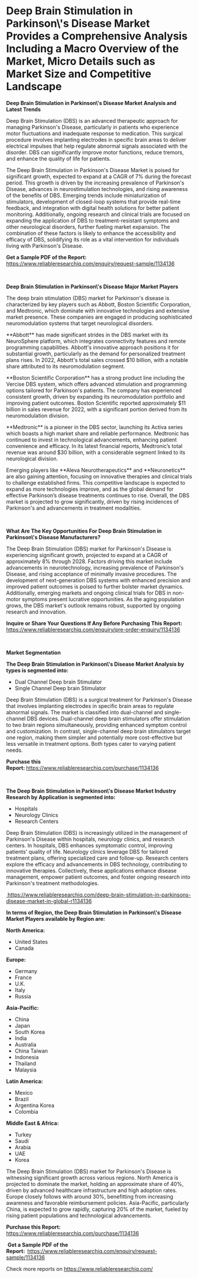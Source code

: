<p><h1>Deep Brain Stimulation in Parkinson\'s Disease Market Provides a Comprehensive Analysis Including a Macro Overview of the Market, Micro Details such as Market Size and Competitive Landscape</h1></p><p><strong>Deep Brain Stimulation in Parkinson\'s Disease Market Analysis and Latest Trends</strong></p>
<p><p>Deep Brain Stimulation (DBS) is an advanced therapeutic approach for managing Parkinson's Disease, particularly in patients who experience motor fluctuations and inadequate response to medication. This surgical procedure involves implanting electrodes in specific brain areas to deliver electrical impulses that help regulate abnormal signals associated with the disorder. DBS can significantly improve motor functions, reduce tremors, and enhance the quality of life for patients.</p><p>The Deep Brain Stimulation in Parkinson's Disease Market is poised for significant growth, expected to expand at a CAGR of 7% during the forecast period. This growth is driven by the increasing prevalence of Parkinson's Disease, advances in neurostimulation technologies, and rising awareness of the benefits of DBS. Emerging trends include miniaturization of stimulators, development of closed-loop systems that provide real-time feedback, and integration with digital health solutions for better patient monitoring. Additionally, ongoing research and clinical trials are focused on expanding the application of DBS to treatment-resistant symptoms and other neurological disorders, further fueling market expansion. The combination of these factors is likely to enhance the accessibility and efficacy of DBS, solidifying its role as a vital intervention for individuals living with Parkinson's Disease.</p></p>
<p><strong>Get a Sample PDF of the Report:&nbsp;</strong> <a href="https://www.reliableresearchiq.com/enquiry/request-sample/1134136?utm_campaign=2301&utm_medium=2&utm_source=Github&utm_content=ia&utm_term=25032025&utm_id=deep-brain-stimulation-in-parkinsons-disease">https://www.reliableresearchiq.com/enquiry/request-sample/1134136</a></p>
<p>&nbsp;</p>
<p><strong>Deep Brain Stimulation in Parkinson\'s Disease Major Market Players</strong></p>
<p><p>The deep brain stimulation (DBS) market for Parkinson's disease is characterized by key players such as Abbott, Boston Scientific Corporation, and Medtronic, which dominate with innovative technologies and extensive market presence. These companies are engaged in producing sophisticated neuromodulation systems that target neurological disorders.</p><p>**Abbott** has made significant strides in the DBS market with its NeuroSphere platform, which integrates connectivity features and remote programming capabilities. Abbott's innovative approach positions it for substantial growth, particularly as the demand for personalized treatment plans rises. In 2022, Abbott's total sales crossed $10 billion, with a notable share attributed to its neuromodulation segment.</p><p>**Boston Scientific Corporation** has a strong product line including the Vercise DBS system, which offers advanced stimulation and programming options tailored for Parkinson's patients. The company has experienced consistent growth, driven by expanding its neuromodulation portfolio and improving patient outcomes. Boston Scientific reported approximately $11 billion in sales revenue for 2022, with a significant portion derived from its neuromodulation division.</p><p>**Medtronic** is a pioneer in the DBS sector, launching its Activa series which boasts a high market share and reliable performance. Medtronic has continued to invest in technological advancements, enhancing patient convenience and efficacy. In its latest financial reports, Medtronic’s total revenue was around $30 billion, with a considerable segment linked to its neurological division.</p><p>Emerging players like **Aleva Neurotherapeutics** and **Neuronetics** are also gaining attention, focusing on innovative therapies and clinical trials to challenge established firms. This competitive landscape is expected to expand as more technologies improve, and as the global demand for effective Parkinson’s disease treatments continues to rise. Overall, the DBS market is projected to grow significantly, driven by rising incidences of Parkinson's and advancements in treatment modalities.</p></p>
<p>&nbsp;</p>
<p><strong>What Are The Key Opportunities For Deep Brain Stimulation in Parkinson\'s Disease Manufacturers?</strong></p>
<p><p>The Deep Brain Stimulation (DBS) market for Parkinson's Disease is experiencing significant growth, projected to expand at a CAGR of approximately 8% through 2028. Factors driving this market include advancements in neurotechnology, increasing prevalence of Parkinson's Disease, and rising acceptance of minimally invasive procedures. The development of next-generation DBS systems with enhanced precision and improved patient outcomes is poised to further bolster market dynamics. Additionally, emerging markets and ongoing clinical trials for DBS in non-motor symptoms present lucrative opportunities. As the aging population grows, the DBS market's outlook remains robust, supported by ongoing research and innovation.</p></p>
<p><strong>Inquire or Share Your Questions If Any Before Purchasing This Report:</strong> <a href="https://www.reliableresearchiq.com/enquiry/pre-order-enquiry/1134136?utm_campaign=2301&utm_medium=2&utm_source=Github&utm_content=ia&utm_term=25032025&utm_id=deep-brain-stimulation-in-parkinsons-disease">https://www.reliableresearchiq.com/enquiry/pre-order-enquiry/1134136</a></p>
<p>&nbsp;</p>
<p><strong>Market Segmentation</strong></p>
<p><strong>The Deep Brain Stimulation in Parkinson\'s Disease Market Analysis by types is segmented into:</strong></p>
<p><ul><li>Dual Channel Deep brain Stimulator</li><li>Single Channel Deep brain Stimulator</li></ul></p>
<p><p>Deep Brain Stimulation (DBS) is a surgical treatment for Parkinson's Disease that involves implanting electrodes in specific brain areas to regulate abnormal signals. The market is classified into dual-channel and single-channel DBS devices. Dual-channel deep brain stimulators offer stimulation to two brain regions simultaneously, providing enhanced symptom control and customization. In contrast, single-channel deep brain stimulators target one region, making them simpler and potentially more cost-effective but less versatile in treatment options. Both types cater to varying patient needs.</p></p>
<p><strong>Purchase this Report:&nbsp;</strong><a href="https://www.reliableresearchiq.com/purchase/1134136?utm_campaign=2301&utm_medium=2&utm_source=Github&utm_content=ia&utm_term=25032025&utm_id=deep-brain-stimulation-in-parkinsons-disease">https://www.reliableresearchiq.com/purchase/1134136</a></p>
<p>&nbsp;</p>
<p><strong>The Deep Brain Stimulation in Parkinson\'s Disease Market Industry Research by Application is segmented into:</strong></p>
<p><ul><li>Hospitals</li><li>Neurology Clinics</li><li>Research Centers</li></ul></p>
<p><p>Deep Brain Stimulation (DBS) is increasingly utilized in the management of Parkinson's Disease within hospitals, neurology clinics, and research centers. In hospitals, DBS enhances symptomatic control, improving patients' quality of life. Neurology clinics leverage DBS for tailored treatment plans, offering specialized care and follow-up. Research centers explore the efficacy and advancements in DBS technology, contributing to innovative therapies. Collectively, these applications enhance disease management, empower patient outcomes, and foster ongoing research into Parkinson's treatment methodologies.</p></p>
<p><a href="https://www.reliableresearchiq.com/deep-brain-stimulation-in-parkinsons-disease-market-in-global-r1134136?utm_campaign=2301&utm_medium=2&utm_source=Github&utm_content=ia&utm_term=25032025&utm_id=deep-brain-stimulation-in-parkinsons-disease">&nbsp;https://www.reliableresearchiq.com/deep-brain-stimulation-in-parkinsons-disease-market-in-global-r1134136</a></p>
<p><strong>In terms of Region, the Deep Brain Stimulation in Parkinson\'s Disease Market Players available by Region are:</strong></p>
<p>
    <p> <strong> North America: </strong>
        <ul>
            <li>United States</li>
            <li>Canada</li>
        </ul>
        </p> 
    <p> <strong> Europe: </strong>
        <ul>
            <li>Germany</li>
            <li>France</li>
            <li>U.K.</li>
            <li>Italy</li>
            <li>Russia</li>
        </ul>
        </p> 
    <p> <strong> Asia-Pacific: </strong>
        <ul>
            <li>China</li>
            <li>Japan</li>
            <li>South Korea</li>
            <li>India</li>
            <li>Australia</li>
            <li>China Taiwan</li>
            <li>Indonesia</li>
            <li>Thailand</li>
            <li>Malaysia</li>
        </ul>
        </p> 
    <p> <strong> Latin America: </strong>
        <ul>
            <li>Mexico</li>
            <li>Brazil</li>
            <li>Argentina Korea</li>
            <li>Colombia</li>
        </ul>
        </p> 
    <p> <strong> Middle East & Africa: </strong>
        <ul>
            <li>Turkey</li>
            <li>Saudi</li>
            <li>Arabia</li>
            <li>UAE</li>
            <li>Korea</li>
        </ul>
    </p>
    </p>
<p><p>The Deep Brain Stimulation (DBS) market for Parkinson's Disease is witnessing significant growth across various regions. North America is projected to dominate the market, holding an approximate share of 40%, driven by advanced healthcare infrastructure and high adoption rates. Europe closely follows with around 30%, benefitting from increasing awareness and favorable reimbursement policies. Asia-Pacific, particularly China, is expected to grow rapidly, capturing 20% of the market, fueled by rising patient populations and technological advancements.</p></p>
<p><strong>Purchase this Report: </strong><a href="https://www.reliableresearchiq.com/purchase/1134136?utm_campaign=2301&utm_medium=2&utm_source=Github&utm_content=ia&utm_term=25032025&utm_id=deep-brain-stimulation-in-parkinsons-disease">https://www.reliableresearchiq.com/purchase/1134136</a></p>
<p>&nbsp;<strong>Get a Sample PDF of the Report:&nbsp;&nbsp;</strong><a href="https://www.reliableresearchiq.com/enquiry/request-sample/1134136?utm_campaign=2301&utm_medium=2&utm_source=Github&utm_content=ia&utm_term=25032025&utm_id=deep-brain-stimulation-in-parkinsons-disease">https://www.reliableresearchiq.com/enquiry/request-sample/1134136</a></p>
<p><strong></strong></p>
<p>Check more reports on <a href="https://www.reliableresearchiq.com/?utm_campaign=2301&utm_medium=2&utm_source=Github&utm_content=ia&utm_term=25032025&utm_id=deep-brain-stimulation-in-parkinsons-disease">https://www.reliableresearchiq.com/</a></p>